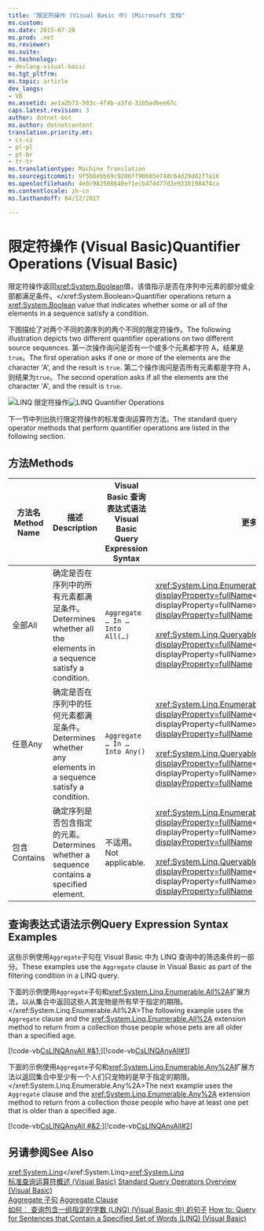 ```yaml
---
title: "限定符操作 (Visual Basic 中) |Microsoft 文档"
ms.custom: 
ms.date: 2015-07-20
ms.prod: .net
ms.reviewer: 
ms.suite: 
ms.technology:
- devlang-visual-basic
ms.tgt_pltfrm: 
ms.topic: article
dev_langs:
- VB
ms.assetid: ae1a2b73-503c-4f4b-a3fd-31b5adbee67c
caps.latest.revision: 3
author: dotnet-bot
ms.author: dotnetcontent
translation.priority.mt:
- cs-cz
- pl-pl
- pt-br
- tr-tr
ms.translationtype: Machine Translation
ms.sourcegitcommit: 9f5b8ebb69c9206ff90b05e748c64d29d82f7a16
ms.openlocfilehash: 4e0c982508640ef1ecb47d477d3e9330198474ca
ms.contentlocale: zh-cn
ms.lasthandoff: 04/12/2017

---
```

# <a name="quantifier-operations-visual-basic"></a><span data-ttu-id="3d1fe-102">限定符操作 (Visual Basic)</span><span class="sxs-lookup"><span data-stu-id="3d1fe-102">Quantifier Operations (Visual Basic)</span></span>
<span data-ttu-id="3d1fe-103">限定符操作返回<xref:System.Boolean>值，该值指示是否在序列中元素的部分或全部都满足条件。</xref:System.Boolean></span><span class="sxs-lookup"><span data-stu-id="3d1fe-103">Quantifier operations return a <xref:System.Boolean> value that indicates whether some or all of the elements in a sequence satisfy a condition.</span></span>  
  
 <span data-ttu-id="3d1fe-104">下图描绘了对两个不同的源序列的两个不同的限定符操作。</span><span class="sxs-lookup"><span data-stu-id="3d1fe-104">The following illustration depicts two different quantifier operations on two different source sequences.</span></span> <span data-ttu-id="3d1fe-105">第一次操作询问是否有一个或多个元素都字符 A，结果是`true`。</span><span class="sxs-lookup"><span data-stu-id="3d1fe-105">The first operation asks if one or more of the elements are the character 'A', and the result is `true`.</span></span> <span data-ttu-id="3d1fe-106">第二个操作询问是否所有元素都是字符 A，则结果为`true`。</span><span class="sxs-lookup"><span data-stu-id="3d1fe-106">The second operation asks if all the elements are the character 'A', and the result is `true`.</span></span>  
  
 <span data-ttu-id="3d1fe-107">![LINQ 限定符操作](../../../../csharp/programming-guide/concepts/linq/media/linq_quantifier.png "LINQ_Quantifier")</span><span class="sxs-lookup"><span data-stu-id="3d1fe-107">![LINQ Quantifier Operations](../../../../csharp/programming-guide/concepts/linq/media/linq_quantifier.png "LINQ_Quantifier")</span></span>  
  
 <span data-ttu-id="3d1fe-108">下一节中列出执行限定符操作的标准查询运算符方法。</span><span class="sxs-lookup"><span data-stu-id="3d1fe-108">The standard query operator methods that perform quantifier operations are listed in the following section.</span></span>  
  
## <a name="methods"></a><span data-ttu-id="3d1fe-109">方法</span><span class="sxs-lookup"><span data-stu-id="3d1fe-109">Methods</span></span>  
  
|<span data-ttu-id="3d1fe-110">方法名</span><span class="sxs-lookup"><span data-stu-id="3d1fe-110">Method Name</span></span>|<span data-ttu-id="3d1fe-111">描述</span><span class="sxs-lookup"><span data-stu-id="3d1fe-111">Description</span></span>|<span data-ttu-id="3d1fe-112">Visual Basic 查询表达式语法</span><span class="sxs-lookup"><span data-stu-id="3d1fe-112">Visual Basic Query Expression Syntax</span></span>|<span data-ttu-id="3d1fe-113">更多信息</span><span class="sxs-lookup"><span data-stu-id="3d1fe-113">More Information</span></span>|  
|-----------------|-----------------|------------------------------------------|----------------------|  
|<span data-ttu-id="3d1fe-114">全部</span><span class="sxs-lookup"><span data-stu-id="3d1fe-114">All</span></span>|<span data-ttu-id="3d1fe-115">确定是否在序列中的所有元素都满足条件。</span><span class="sxs-lookup"><span data-stu-id="3d1fe-115">Determines whether all the elements in a sequence satisfy a condition.</span></span>|`Aggregate … In … Into All(…)`|<span data-ttu-id="3d1fe-116"><xref:System.Linq.Enumerable.All%2A?displayProperty=fullName></xref:System.Linq.Enumerable.All%2A?displayProperty=fullName></span><span class="sxs-lookup"><span data-stu-id="3d1fe-116"><xref:System.Linq.Enumerable.All%2A?displayProperty=fullName></span></span><br /><br /> <span data-ttu-id="3d1fe-117"><xref:System.Linq.Queryable.All%2A?displayProperty=fullName></xref:System.Linq.Queryable.All%2A?displayProperty=fullName></span><span class="sxs-lookup"><span data-stu-id="3d1fe-117"><xref:System.Linq.Queryable.All%2A?displayProperty=fullName></span></span>|  
|<span data-ttu-id="3d1fe-118">任意</span><span class="sxs-lookup"><span data-stu-id="3d1fe-118">Any</span></span>|<span data-ttu-id="3d1fe-119">确定是否在序列中的任何元素都满足条件。</span><span class="sxs-lookup"><span data-stu-id="3d1fe-119">Determines whether any elements in a sequence satisfy a condition.</span></span>|`Aggregate … In … Into Any()`|<span data-ttu-id="3d1fe-120"><xref:System.Linq.Enumerable.Any%2A?displayProperty=fullName></xref:System.Linq.Enumerable.Any%2A?displayProperty=fullName></span><span class="sxs-lookup"><span data-stu-id="3d1fe-120"><xref:System.Linq.Enumerable.Any%2A?displayProperty=fullName></span></span><br /><br /> <span data-ttu-id="3d1fe-121"><xref:System.Linq.Queryable.Any%2A?displayProperty=fullName></xref:System.Linq.Queryable.Any%2A?displayProperty=fullName></span><span class="sxs-lookup"><span data-stu-id="3d1fe-121"><xref:System.Linq.Queryable.Any%2A?displayProperty=fullName></span></span>|  
|<span data-ttu-id="3d1fe-122">包含</span><span class="sxs-lookup"><span data-stu-id="3d1fe-122">Contains</span></span>|<span data-ttu-id="3d1fe-123">确定序列是否包含指定的元素。</span><span class="sxs-lookup"><span data-stu-id="3d1fe-123">Determines whether a sequence contains a specified element.</span></span>|<span data-ttu-id="3d1fe-124">不适用。</span><span class="sxs-lookup"><span data-stu-id="3d1fe-124">Not applicable.</span></span>|<span data-ttu-id="3d1fe-125"><xref:System.Linq.Enumerable.Contains%2A?displayProperty=fullName></xref:System.Linq.Enumerable.Contains%2A?displayProperty=fullName></span><span class="sxs-lookup"><span data-stu-id="3d1fe-125"><xref:System.Linq.Enumerable.Contains%2A?displayProperty=fullName></span></span><br /><br /> <span data-ttu-id="3d1fe-126"><xref:System.Linq.Queryable.Contains%2A?displayProperty=fullName></xref:System.Linq.Queryable.Contains%2A?displayProperty=fullName></span><span class="sxs-lookup"><span data-stu-id="3d1fe-126"><xref:System.Linq.Queryable.Contains%2A?displayProperty=fullName></span></span>|  
  
## <a name="query-expression-syntax-examples"></a><span data-ttu-id="3d1fe-127">查询表达式语法示例</span><span class="sxs-lookup"><span data-stu-id="3d1fe-127">Query Expression Syntax Examples</span></span>  
 <span data-ttu-id="3d1fe-128">这些示例使用`Aggregate`子句在 Visual Basic 中为 LINQ 查询中的筛选条件的一部分。</span><span class="sxs-lookup"><span data-stu-id="3d1fe-128">These examples use the `Aggregate` clause in Visual Basic as part of the filtering condition in a LINQ query.</span></span>  
  
 <span data-ttu-id="3d1fe-129">下面的示例使用`Aggregate`子句和<xref:System.Linq.Enumerable.All%2A>扩展方法，以从集合中返回这些人其宠物是所有早于指定的期限。</xref:System.Linq.Enumerable.All%2A></span><span class="sxs-lookup"><span data-stu-id="3d1fe-129">The following example uses the `Aggregate` clause and the <xref:System.Linq.Enumerable.All%2A> extension method to return from a collection those people whose pets are all older than a specified age.</span></span>  
  
 <span data-ttu-id="3d1fe-130">[!code-vb[CsLINQAnyAll #&1;](../../../../visual-basic/programming-guide/concepts/linq/codesnippet/VisualBasic/quantifier-operations_1.vb)]</span><span class="sxs-lookup"><span data-stu-id="3d1fe-130">[!code-vb[CsLINQAnyAll#1](../../../../visual-basic/programming-guide/concepts/linq/codesnippet/VisualBasic/quantifier-operations_1.vb)]</span></span>  
  
 <span data-ttu-id="3d1fe-131">下面的示例使用`Aggregate`子句和<xref:System.Linq.Enumerable.Any%2A>扩展方法以返回集合中至少有一个人们只宠物的是早于指定的期限。</xref:System.Linq.Enumerable.Any%2A></span><span class="sxs-lookup"><span data-stu-id="3d1fe-131">The next example uses the `Aggregate` clause and the <xref:System.Linq.Enumerable.Any%2A> extension method to return from a collection those people who have at least one pet that is older than a specified age.</span></span>  
  
 <span data-ttu-id="3d1fe-132">[!code-vb[CsLINQAnyAll #&2;](../../../../visual-basic/programming-guide/concepts/linq/codesnippet/VisualBasic/quantifier-operations_2.vb)]</span><span class="sxs-lookup"><span data-stu-id="3d1fe-132">[!code-vb[CsLINQAnyAll#2](../../../../visual-basic/programming-guide/concepts/linq/codesnippet/VisualBasic/quantifier-operations_2.vb)]</span></span>  
  
## <a name="see-also"></a><span data-ttu-id="3d1fe-133">另请参阅</span><span class="sxs-lookup"><span data-stu-id="3d1fe-133">See Also</span></span>  
 <span data-ttu-id="3d1fe-134"><xref:System.Linq></xref:System.Linq></span><span class="sxs-lookup"><span data-stu-id="3d1fe-134"><xref:System.Linq></span></span>   
<span data-ttu-id="3d1fe-135"> [标准查询运算符概述 (Visual Basic)](../../../../visual-basic/programming-guide/concepts/linq/standard-query-operators-overview.md) </span><span class="sxs-lookup"><span data-stu-id="3d1fe-135"> [Standard Query Operators Overview (Visual Basic)](../../../../visual-basic/programming-guide/concepts/linq/standard-query-operators-overview.md) </span></span>  
<span data-ttu-id="3d1fe-136"> [Aggregate 子句](../../../../visual-basic/language-reference/queries/aggregate-clause.md) </span><span class="sxs-lookup"><span data-stu-id="3d1fe-136"> [Aggregate Clause](../../../../visual-basic/language-reference/queries/aggregate-clause.md) </span></span>  
<span data-ttu-id="3d1fe-137"> [如何︰ 查询包含一组指定的字数 (LINQ) (Visual Basic 中) 的句子](../../../../visual-basic/programming-guide/concepts/linq/how-to-query-for-sentences-that-contain-a-specified-set-of-words.md)</span><span class="sxs-lookup"><span data-stu-id="3d1fe-137"> [How to: Query for Sentences that Contain a Specified Set of Words (LINQ) (Visual Basic)](../../../../visual-basic/programming-guide/concepts/linq/how-to-query-for-sentences-that-contain-a-specified-set-of-words.md)</span></span>
